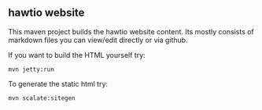## hawtio website

This maven project builds the hawtio website content. Its mostly consists of markdown files you can view/edit directly or via github.

If you want to build the HTML yourself try:

```
mvn jetty:run
```

To generate the static html try:
```
mvn scalate:sitegen
```
